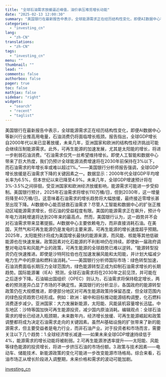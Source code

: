 ```yaml
---
title: "全球石油需求放缓逼近峰值，油价承压难觅增长动能"
date: "2025-02-13 12:00:30"
summary: "美国银行在最新报告中表示，全球能源需求正在经历结构性变化，即便AI数据中心等新兴行业推高用电量，石油..."
categories:
  - "investing_cn"
lang:
  - "zh-CN"
translations:
  - "zh-CN"
tags:
  - "investing_cn"
menu: ""
thumbnail: ""
lead: ""
comments: false
authorbox: false
pager: true
toc: false
mathjax: false
sidebar: "right"
widgets:
  - "search"
  - "recent"
  - "taglist"
---
```


美国银行在最新报告中表示，全球能源需求正在经历结构性变化，即便AI数据中心等新兴行业推高用电量，石油消费仍将面临增长瓶颈。报告指出，全球GDP增长自2000年代以来已显著放缓，未来几年，亚洲国家和欧洲的结构性经济挑战可能会继续压制能源需求。此外，可再生能源的加速发展，尤其是太阳能的增长，将进一步削弱石油消费。“石油需求仅凭一丝希望维持增长。即使人工智能和数据中心带来了巨大热度，我们仍预计全球能源消费增速将在2030年前保持在3%以下，而石油需求的年增长率或难以超过1%。”——美国银行分析师报告强调，全球GDP增长放缓是石油需求下降的关键因素之一。数据显示：2000年代全球GDP平均增长率为6.5%，但本世纪以来已降至4.9%。未来几年，全球GDP增速预计将在3%-3.5%之间徘徊，受亚洲国家和欧洲经济放缓影响，能源需求可能进一步受抑制。美国银行预计，2025年石油需求将增长110万桶/日，但到2030年，这一增量将降至40万桶/日。这意味着石油需求的增长趋势将大幅放缓，最终接近零增长甚至出现下降。AI数据中心能否拯救石油需求？尽管人工智能和数据中心的扩张正推动区域能源需求增长，但石油的受益程度有限。美国的能源需求正在飙升，预计今年电力消耗增速将达到20年来的最高点。然而，美国银行认为，这一趋势并不会对石油需求带来显著提振。AI数据中心主要依赖电力，而非直接消耗石油。在美国，天然气和可再生能源仍是发电的主要来源。可再生能源的增长速度超乎预期。2025年，太阳能预计将成为美国增长最快的能源来源，而风能、核能等其他低碳能源也在快速发展。政策因素对化石能源的不利影响仍在持续。即使新一届政府调整对电动车和风能产业的政策，可再生能源的全球趋势已难以逆转。“能源转型投资仍在快速推进。即使是沙特阿拉伯也在加速发展风能和太阳能，并计划大幅减少电力生产中的原油和燃料油消耗。”——美国银行分析师国际市场：绿色转型加速，石油消费面临长期压力全球范围内，绿色能源转型正成为抑制石油需求增长的长期趋势。国际能源署（IEA）预测，全球石油需求将在2030年之前见顶，并可能在之后逐步下降。石油输出国组织（OPEC）则认为，石油需求将保持稳定增长，两者的预测差异凸显了市场的不确定性。美国银行的分析显示，各国政府的能源转型政策仍在大规模推进，即便部分地区对可再生能源政策持保留态度，但全球范围内的绿色投资趋势已经形成。例如：欧洲：碳中和目标推动能源结构调整，化石燃料消费逐步减少。亚洲国家：大力发展新能源，太阳能、风能装机容量增长迅猛。中东地区：沙特等国加快可再生能源投资，减少国内原油消耗。编辑观点：全球石油需求的增长已经进入瓶颈期，未来数年内，经济增长放缓、可再生能源崛起和政策调整都将成为决定石油需求走向的关键因素。虽然AI基础设施的扩张带来了新的能源需求，但主要受益者是电力行业，而非石油产业。对于投资者和市场而言，需要关注以下几个趋势：1.全球经济增长减速——如果未来全球GDP增速持续低于4%，能源需求的增长动能将被削弱。2.可再生能源渗透率提升——太阳能、风能等绿色能源的投资增长，将进一步挤压石油的市场份额。3.政策与技术因素——电动车、储能技术、新能源政策的变化可能进一步改变能源市场格局。综合来看，石油市场正从增长阶段进入调整期，未来价格和需求的波动可能加剧。

[investing_cn](https://cn.investing.com/news/commodities-news/article-2669400)
